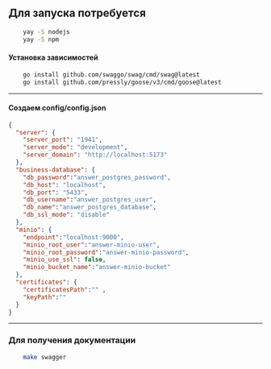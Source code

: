 ## Для запуска потребуется

```bash
    yay -S nodejs
    yay -S npm
```
#### Установка зависимостей
```bash
    go install github.com/swaggo/swag/cmd/swag@latest
    go install github.com/pressly/goose/v3/cmd/goose@latest
```
---
#### Создаем config/config.json
```json
{
  "server": {
    "server_port": "1941",
    "server_mode": "development",
    "server_domain": "http://localhost:5173"
  },
  "business-database": {
    "db_password":"answer_postgres_password",
    "db_host": "localhost",
    "db_port": "5433",
    "db_username":"answer_postgres_user",
    "db_name":"answer_postgres_database",
    "db_ssl_mode": "disable"
  },
  "minio": {
    "endpoint":"localhost:9000",
    "minio_root_user":"answer-minio-user",
    "minio_root_password":"answer-minio-password",
    "minio_use_ssl": false,
    "minio_bucket_name":"answer-minio-bucket"
  },
  "certificates": {
    "certificatesPath":"" ,
    "keyPath":""
  }
}
```
---
### Для получения документации
```bash
    make swagger
```